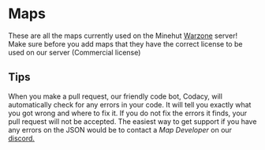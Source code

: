 # Maps
These are all the maps currently used on the Minehut [Warzone](https://warz.one) server! Make sure before you add maps that they have the correct license to be used on our server (Commercial license)

## Tips
When you make a pull request, our friendly code bot, Codacy, will automatically check for any errors in your code. It will tell you exactly what you got wrong and where to fix it. If you do not fix the errors it finds, your pull request will not be accepted. The easiest way to get support if you have any errors on the JSON would be to contact a *Map Developer* on our [discord.](https://discord.io/WarzoneMC)
